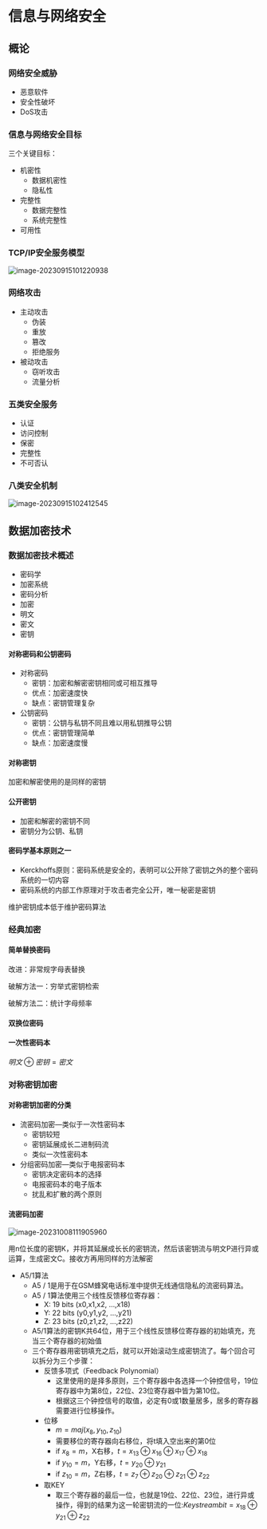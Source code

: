 # 信息与网络安全

## 概论

### 网络安全威胁

* 恶意软件
* 安全性破坏
* DoS攻击

### 信息与网络安全目标

三个关键目标：

* 机密性
  * 数据机密性
  * 隐私性
* 完整性
  * 数据完整性
  * 系统完整性
* 可用性

### TCP/IP安全服务模型

![image-20230915101220938](imgs\1.png)

### 网络攻击

* 主动攻击
  * 伪装
  * 重放
  * 篡改
  * 拒绝服务
* 被动攻击
  * 窃听攻击
  * 流量分析

### 五类安全服务

* 认证
* 访问控制
* 保密
* 完整性
* 不可否认

### 八类安全机制

![image-20230915102412545](imgs\2.png)

## 数据加密技术

### 数据加密技术概述

* 密码学
* 加密系统
* 密码分析
* 加密
* 明文
* 密文
* 密钥

#### 对称密码和公钥密码

* 对称密码
  * 密钥：加密和解密密钥相同或可相互推导
  * 优点：加密速度快
  * 缺点：密钥管理复杂
* 公钥密码
  * 密钥：公钥与私钥不同且难以用私钥推导公钥
  * 优点：密钥管理简单
  * 缺点：加密速度慢

#### 对称密钥

加密和解密使用的是同样的密钥

#### 公开密钥

* 加密和解密的密钥不同
* 密钥分为公钥、私钥

#### 密码学基本原则之一

* Kerckhoffs原则：密码系统是安全的，表明可以公开除了密钥之外的整个密码系统的一切内容
* 密码系统的内部工作原理对于攻击者完全公开，唯一秘密是密钥

维护密钥成本低于维护密码算法

### 经典加密

#### 简单替换密码

改进：非常规字母表替换

破解方法一：穷举式密钥检索

破解方法二：统计字母频率

#### 双换位密码

#### 一次性密码本

$明文 \oplus 密钥=密文$

### 对称密钥加密

#### 对称密钥加密的分类

* 流密码加密—类似于一次性密码本
  * 密钥较短
  * 密钥延展成长二进制码流
  * 类似一次性密码本
* 分组密码加密—类似于电报密码本
  * 密钥决定密码本的选择
  * 电报密码本的电子版本
  * 扰乱和扩散的两个原则

#### 流密码加密

![image-20231008111905960](imgs/3.png)

用n位长度的密钥K，并将其延展成长长的密钥流，然后该密钥流与明文P进行异或运算，生成密文C。接收方再用同样的方法解密

* A5/1算法
  * A5 / 1是用于在GSM蜂窝电话标准中提供无线通信隐私的流密码算法。
  * A5 / 1算法使用三个线性反馈移位寄存器：
    * X: 19 bits (x0,x1,x2, …,x18)
    * Y: 22 bits (y0,y1,y2, …,y21)
    * Z: 23 bits (z0,z1,z2, …,z22)
  * A5/1算法的密钥K共64位，用于三个线性反馈移位寄存器的初始填充，充当三个寄存器的初始值
  * 三个寄存器用密钥填充之后，就可以开始滚动生成密钥流了。每个回合可以拆分为三个步骤：
    * 反馈多项式（Feedback Polynomial）
      * 这里使用的是择多原则，三个寄存器中各选择一个钟控信号，19位寄存器中为第8位，22位、23位寄存器中皆为第10位。
      * 根据这三个钟控信号的取值，必定有0或1数量居多，居多的寄存器需要进行位移操作。
    * 位移
      * $m=maj(x_8,y_{10},z_{10})$
      * 需要移位的寄存器向右移位，将t填入空出来的第0位
      * if $x_8=m$，X右移，$t=x_{13} \oplus x_{16} \oplus x_{17} \oplus x_{18}$
      * if $y_{10}=m$，Y右移，$t=y_{20} \oplus y_{21}$
      * if $z_{10}=m$，Z右移，$t=z_7 \oplus z_{20} \oplus z_{21} \oplus z_{22}$
    * 取KEY
      * 取三个寄存器的最后一位，也就是19位、22位、23位，进行异或操作，得到的结果为这一轮密钥流的一位:$Keystream bit=x_{18} \oplus y_{21} \oplus z_{22}$

